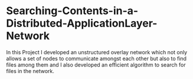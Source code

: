 # Searching-Contents-in-a-Distributed-ApplicationLayer-Network
In this Project I developed an unstructured overlay network which not only allows a set of nodes to communicate amongst each other but also to find files among them and I also developed an efficient algorithm to search for files in the network.
